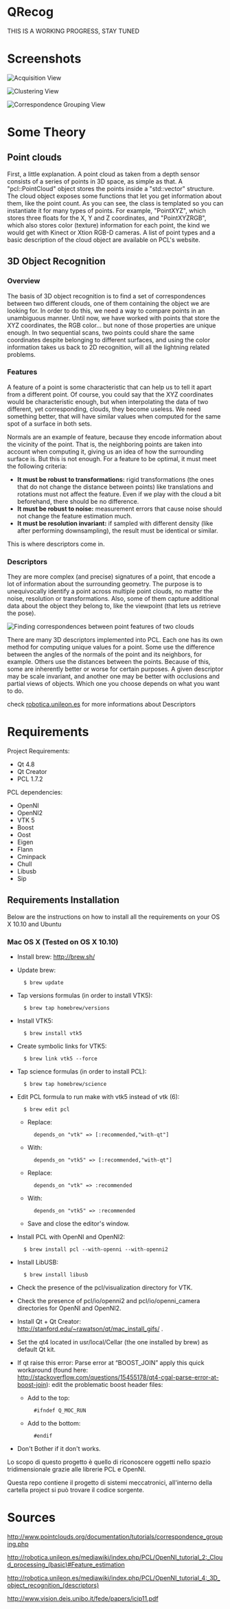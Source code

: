 QRecog
======

THIS IS A WORKING PROGRESS, STAY TUNED

# Screenshots

![Acquisition View](https://raw.githubusercontent.com/danieleciriello/QRecog/master/documentation/acquisition.png)

![Clustering View](https://raw.githubusercontent.com/danieleciriello/QRecog/master/documentation/clustering.png)

![Correspondence Grouping View](https://raw.githubusercontent.com/danieleciriello/QRecog/master/documentation/recognition.png)


# Some Theory

## Point clouds

First, a little explanation. A point cloud as taken from a depth sensor consists of a series of points in 3D space, as simple as that. A "pcl::PointCloud<PointT>" object stores the points inside a "std::vector<PointT>" structure. The cloud object exposes some functions that let you get information about them, like the point count. As you can see, the class is templated so you can instantiate it for many types of points. For example, "PointXYZ", which stores three floats for the X, Y and Z coordinates, and "PointXYZRGB", which also stores color (texture) information for each point, the kind we would get with Kinect or Xtion RGB-D cameras. A list of point types and a basic description of the cloud object are available on PCL's website.

## 3D Object Recognition

### Overview

The basis of 3D object recognition is to find a set of correspondences between two different clouds, one of them containing the object we are looking for. In order to do this, we need a way to compare points in an unambiguous manner. Until now, we have worked with points that store the XYZ coordinates, the RGB color... but none of those properties are unique enough. In two sequential scans, two points could share the same coordinates despite belonging to different surfaces, and using the color information takes us back to 2D recognition, will all the lightning related problems.

### Features
 
A feature of a point is some characteristic that can help us to tell it apart from a different point. Of course, you could say that the XYZ coordinates would be characteristic enough, but when interpolating the data of two different, yet corresponding, clouds, they become useless. We need something better, that will have similar values when computed for the same spot of a surface in both sets.

Normals are an example of feature, because they encode information about the vicinity of the point. That is, the neighboring points are taken into account when computing it, giving us an idea of how the surrounding surface is. But this is not enough. For a feature to be optimal, it must meet the following criteria:

- **It must be robust to transformations:** rigid transformations (the ones that do not change the distance between points) like translations and rotations must not affect the feature. Even if we play with the cloud a bit beforehand, there should be no difference.
- **It must be robust to noise:** measurement errors that cause noise should not change the feature estimation much.
- **It must be resolution invariant:** if sampled with different density (like after performing downsampling), the result must be identical or similar.

This is where descriptors come in. 

### Descriptors

They are more complex (and precise) signatures of a point, that encode a lot of information about the surrounding geometry. The purpose is to unequivocally identify a point across multiple point clouds, no matter the noise, resolution or transformations. Also, some of them capture additional data about the object they belong to, like the viewpoint (that lets us retrieve the pose).

![Finding correspondences between point features of two clouds](http://robotica.unileon.es/mediawiki/images/a/ab/Correspondence.jpg)

There are many 3D descriptors implemented into PCL. Each one has its own method for computing unique values for a point. Some use the difference between the angles of the normals of the point and its neighbors, for example. Others use the distances between the points. Because of this, some are inherently better or worse for certain purposes. A given descriptor may be scale invariant, and another one may be better with occlusions and partial views of objects. Which one you choose depends on what you want to do.

check [robotica.unileon.es](http://robotica.unileon.es/mediawiki/index.php/PCL/OpenNI_tutorial_4:_3D_object_recognition_(descriptors)) for more informations about Descriptors


# Requirements
Project Requirements:
- Qt 4.8
- Qt Creator
- PCL 1.7.2

PCL dependencies:
- OpenNI
- OpenNI2
- VTK 5
- Boost
- Oost 
- Eigen 
- Flann 
- Cminpack 
- Chull 
- Libusb
- Sip

## Requirements Installation

Below are the instructions on how to install all the requirements on your OS X 10.10 and Ubuntu

### Mac OS X (Tested on OS X 10.10)

- Install brew: http://brew.sh/
- Update brew:

        $ brew update

- Tap versions formulas (in order to install VTK5):

        $ brew tap homebrew/versions

- Install VTK5:

        $ brew install vtk5

- Create symbolic links for VTK5:

        $ brew link vtk5 --force

- Tap science formulas (in order to install PCL):

        $ brew tap homebrew/science

- Edit PCL formula to run make with vtk5 instead of vtk (6):

        $ brew edit pcl

    - Replace:

            depends_on "vtk" => [:recommended,"with-qt"]

    - With:

            depends_on "vtk5" => [:recommended,"with-qt"]

    - Replace:

            depends_on "vtk" => :recommended

    - With:

            depends_on "vtk5" => :recommended

    - Save and close the editor's window.

- Install PCL with OpenNI and OpenNI2:

        $ brew install pcl --with-openni --with-openni2
        
- Install LibUSB:

        $ brew install libusb
        
        


- Check the presence of the pcl/visualization directory for VTK.
- Check the presence of pcl/io/openni2 and pcl/io/openni_camera directories for OpenNI and OpenNI2.
- Install Qt + Qt Creator: http://stanford.edu/~rawatson/qt/mac_install_gifs/ .
- Set the qt4 located in usr/local/Cellar (the one installed by brew) as default Qt kit.
- If qt raise this error: Parse error at “BOOST_JOIN” apply this quick workaround (found here: http://stackoverflow.com/questions/15455178/qt4-cgal-parse-error-at-boost-join): edit the problematic boost header files:

    - Add to the top:

            #ifndef Q_MOC_RUN

    - Add to the bottom:

            #endif

- Don't Bother if it don't works.

Lo scopo di questo progetto è quello di riconoscere oggetti nello spazio tridimensionale grazie alle librerie PCL e OpenNI.

Questa repo contiene il progetto di sistemi meccatronici, all'interno della cartella project si può trovare il codice sorgente.

# Sources
http://www.pointclouds.org/documentation/tutorials/correspondence_grouping.php

http://robotica.unileon.es/mediawiki/index.php/PCL/OpenNI_tutorial_2:_Cloud_processing_(basic)#Feature_estimation

http://robotica.unileon.es/mediawiki/index.php/PCL/OpenNI_tutorial_4:_3D_object_recognition_(descriptors)

http://www.vision.deis.unibo.it/fede/papers/icip11.pdf
